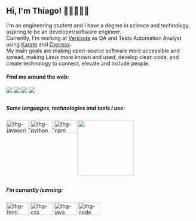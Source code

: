 ## Hi, I'm Thiago! 👋🏽👨🏾‍💻

  
I'm an engineering student and I have a degree in science and technology, aspiring to be an developer/software engineer.  
Currently, I'm working at [Vericode](https://vericode.com.br) as QA and Tests Automation Analyst using [Karate](https://github.com/karatelabs/karate) and [Cypress](https://cypress.io).  
My main goals are making open-source software more accessible and spread, making Linux more known and used, develop clean code, and create technology to connect, elevate and include people.  

#### Find me around the web:

<div>
  <a href="https://www.linkedin.com/in/souzathg/"><img src="https://img.shields.io/badge/LinkedIn-0077B5?style=for-the-badge&logo=linkedin&logoColor=white" /></a>
  <a href="mailto:thgsouza@outlook.com"><img src="https://img.shields.io/badge/Microsoft_Outlook-0078D4?style=for-the-badge&logo=microsoft-outlook&logoColor=white" /></a>
  <a href="https://discord.gg/tJn9FUWySf" target="_blank"><img src="https://img.shields.io/badge/Discord-7289DA?style=for-the-badge&logo=discord&logoColor=white" /></a>
  <a href="https://steamcommunity.com/id/souzathg"><img src="https://img.shields.io/badge/Steam-000000?style=for-the-badge&logo=steam&logoColor=white"/></a>
</div>
  
##
  
##### Some languages, technologies and tools I use:

<div style="display: inline-block">
  <a href="https://github.com/souzathg">
   
  <img align="center" alt="thg-javascript" height="35" width="60" src="https://cdn.jsdelivr.net/gh/devicons/devicon/icons/javascript/javascript-original.svg" />
  <img align="center" alt="thg-python" height="35" width="60" src="https://cdn.jsdelivr.net/gh/devicons/devicon/icons/python/python-original.svg" />
  <img align="center" alt="thg-npm" height="35" width="60" src="https://cdn.jsdelivr.net/gh/devicons/devicon/icons/npm/npm-original-wordmark.svg" />
  <img align="right" height=150px src="https://upload.wikimedia.org/wikipedia/commons/thumb/3/3e/Manjaro-logo.svg/1200px-Manjaro-logo.svg.png" />
  </a>
</div>

##

##### I’m currently learning:
<a href="https://github.com/souzathg">
<div align="left" style="display: inline-block">
  <img align="center" alt="thg-html" height="35" width="60" src="https://cdn.jsdelivr.net/gh/devicons/devicon/icons/html5/html5-plain-wordmark.svg" />
  <img align="center" alt="thg-css" height="35" width="60" src="https://cdn.jsdelivr.net/gh/devicons/devicon/icons/css3/css3-plain-wordmark.svg" />
  <img align="center" alt="thg-java" height="35" width="60" src="https://cdn.jsdelivr.net/gh/devicons/devicon/icons/java/java-original.svg" />
  <img align="center" alt="thg-node" height="35" width="60" src="https://cdn.jsdelivr.net/gh/devicons/devicon/icons/nodejs/nodejs-original.svg" />
</div>

##

<!-- <div align="center">
  <a href="https://github.com/souzathg">
  <img height="140em" src="https://github-readme-stats.vercel.app/api?username=souzathg&show_icons=true&theme=tokyonight&include_all_commits=true&count_private=true"/>
  <img height="140em" src="https://github-readme-stats.vercel.app/api/top-langs/?username=souzathg&layout=compact&langs_count=7&theme=tokyonight"/></a>
</div>
-->
